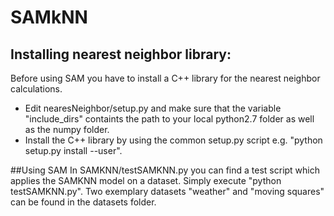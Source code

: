 # SAMkNN

## Installing nearest neighbor library:
Before using SAM you have to install a C++ library for the nearest neighbor calculations.
- Edit nearesNeighbor/setup.py and make sure that the variable "include_dirs" containts the path to your local python2.7 folder as well as the numpy folder.
- Install the C++ library by using the common setup.py script e.g. "python setup.py install --user".

##Using SAM
In SAMKNN/testSAMKNN.py you can find a test script which applies the SAMKNN model on a dataset. Simply execute "python testSAMKNN.py". Two exemplary datasets "weather" and "moving squares" can be found in the datasets folder.
